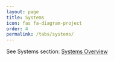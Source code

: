 ```yaml
---
layout: page
title: Systems
icon: fas fa-diagram-project
order: 4
permalink: /tabs/systems/
---
```


See Systems section: [Systems Overview](/systems/)

